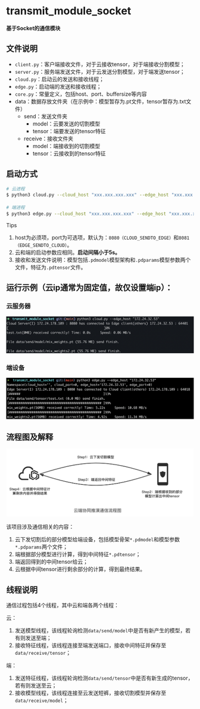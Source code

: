 # transmit_module_socket
**基于Socket的通信模块**

## 文件说明

- `client.py`：客户端接收文件，对于云接收tensor，对于端接收分割模型；
- `server.py`：服务端发送文件，对于云发送分割模型，对于端发送tensor；
- `cloud.py`：启动云的发送和接收线程；
- `edge.py`：启动端的发送和接收线程；
- `core.py`：常量定义，包括host、port、buffersize等内容
- data：数据存放文件夹（在示例中：模型暂存为.pt文件，tensor暂存为.txt文件）
    - send：发送文件夹
        - model：云要发送的切割模型
        - tensor：端要发送的tensor特征
    - receive：接收文件夹
        - model：端接收到的切割模型
        - tensor：云接收到的tensor特征

## 启动方式

```bash
# 云进程
$ python3 cloud.py --cloud_host "xxx.xxx.xxx.xxx" --edge_host "xxx.xxx.xxx.xxx" --cloud_port n --edge_port n 

# 端进程
$ python3 edge.py --cloud_host "xxx.xxx.xxx.xxx" --edge_host "xxx.xxx.xxx.xxx" --cloud_port n --edge_port n
```

Tips
1. host为必须项，port为可选项，默认为：`8080（CLOUD_SENDTO_EDGE）`和`8081（EDGE_SENDTO_CLOUD）`。
2. 云和端的启动参数应相同。**启动间隔小于5s。**
3. 接收和发送文件说明：模型包括`.pdmodel`模型架构和`.pdparams`模型参数两个文件，特征为`.pdtensor`文件。

## 运行示例（云ip通常为固定值，故仅设置端ip）：

### 云服务器

![](./images/cloud_demo.png)

### 端设备

![](./images/device_demo.png)

## 流程图及解释

![](./images/transmit_time_schedule.png)

该项目涉及通信相关的内容：

1. 云下发切割后的部分模型给端设备，包括模型骨架`*.pdmodel`和模型参数`*.pdparams`两个文件；
2. 端根据部分模型进行计算，得到中间特征`*.pdtensor`；
3. 端返回得到的中间tensor给云；
4. 云根据中间tensor进行剩余部分的计算，得到最终结果。

## 线程说明

通信过程包括4个线程，其中云和端各两个线程：

云：

1. 发送模型线程，该线程轮询检测`data/send/model`中是否有新产生的模型，若有则发送至端；
2. 接收特征线程，该线程连接至端发送端口，接收中间特征并保存至`data/receive/tensor`；

端：

1. 发送特征线程，该线程轮询检测`data/send/tensor`中是否有新生成的tensor，若有则发送至云；
2. 接收模型线程，该线程连接至云发送短裤，接收切割模型并保存至`data/receive/model`；